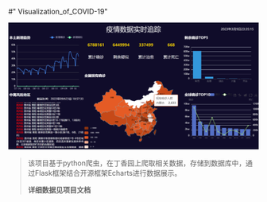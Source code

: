 #" Visualization_of_COVID-19" 

![avatar](https://github.com/puzhiyuan/Visualization_of_COVID-19/blob/main/picture/main.png)

> 该项目基于python爬虫，在丁香园上爬取相关数据，存储到数据库中，通过Flask框架结合开源框架Echarts进行数据展示。
>
> **详细数据见项目文档**
>
> 

